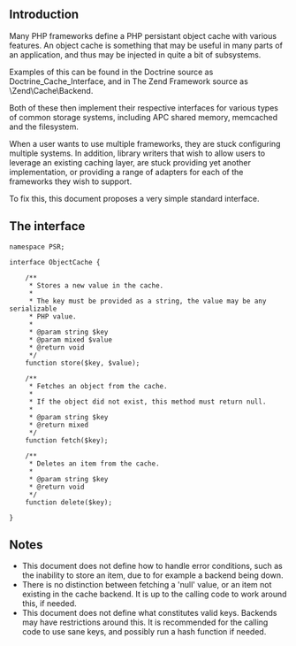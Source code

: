 ## Introduction

Many PHP frameworks define a PHP persistant object cache with various features.
An object cache is something that may be useful in many parts of an
application, and thus may be injected in quite a bit of subsystems.

Examples of this can be found in the Doctrine source as 
Doctrine\_Cache\_Interface, and in The Zend Framework source as
\Zend\Cache\Backend.

Both of these then implement their respective interfaces for various types
of common storage systems, including APC shared memory, memcached and the
filesystem.

When a user wants to use multiple frameworks, they are stuck configuring
multiple systems. In addition, library writers that wish to allow users to
leverage an existing caching layer, are stuck providing yet another
implementation, or providing a range of adapters for each of the frameworks
they wish to support.

To fix this, this document proposes a very simple standard interface.

## The interface

    namespace PSR;

    interface ObjectCache {

        /**
         * Stores a new value in the cache. 
         *
         * The key must be provided as a string, the value may be any serializable 
         * PHP value.
         *
         * @param string $key
         * @param mixed $value
         * @return void
         */
        function store($key, $value); 

        /**
         * Fetches an object from the cache.
         *
         * If the object did not exist, this method must return null. 
         *
         * @param string $key 
         * @return mixed
         */
        function fetch($key);

        /**
         * Deletes an item from the cache. 
         * 
         * @param string $key 
         * @return void
         */
        function delete($key);

    }

## Notes

* This document does not define how to handle error conditions, such as the
  inability to store an item, due to for example a backend being down. 
* There is no distinction between fetching a 'null' value, or an item not
  existing in the cache backend. It is up to the calling code to work around
  this, if needed.
* This document does not define what constitutes valid keys. Backends may have
  restrictions around this. It is recommended for the calling code to use
  sane keys, and possibly run a hash function if needed. 
